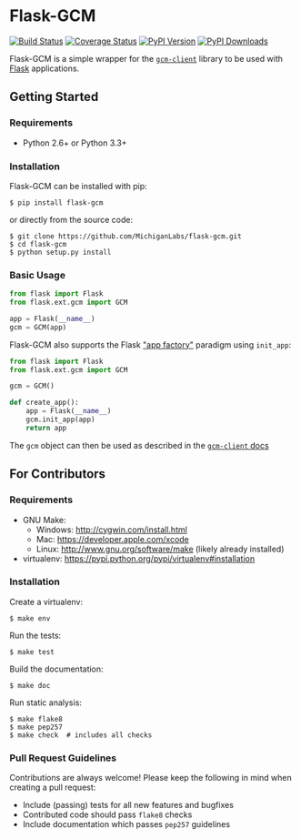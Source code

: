 # Flask-GCM

[![Build Status][travis-badge]][travis-status]
[![Coverage Status][coveralls-badge]][coverage-status]
[![PyPI Version][pypi-version-badge]][pypi-page]
[![PyPI Downloads][pypi-downloads-badge]][pypi-page]

Flask-GCM is a simple wrapper for the [`gcm-client`][gcm-client] library to be used with [Flask][flask] applications.

## Getting Started

### Requirements

* Python 2.6+ or Python 3.3+

### Installation

Flask-GCM can be installed with pip:

```
$ pip install flask-gcm
```

or directly from the source code:

```
$ git clone https://github.com/MichiganLabs/flask-gcm.git
$ cd flask-gcm
$ python setup.py install
```

### Basic Usage

```python
from flask import Flask
from flask.ext.gcm import GCM

app = Flask(__name__)
gcm = GCM(app)
```

Flask-GCM also supports the Flask ["app factory"][app-factories] paradigm using `init_app`:

```python
from flask import Flask
from flask.ext.gcm import GCM

gcm = GCM()

def create_app():
    app = Flask(__name__)
    gcm.init_app(app)
    return app
```

The `gcm` object can then be used as described in the [`gcm-client` docs][gcm-client-docs]

## For Contributors

### Requirements

* GNU Make:
    * Windows: http://cygwin.com/install.html
    * Mac: https://developer.apple.com/xcode
    * Linux: http://www.gnu.org/software/make (likely already installed)
* virtualenv: https://pypi.python.org/pypi/virtualenv#installation

### Installation

Create a virtualenv:

```
$ make env
```

Run the tests:

```
$ make test
```

Build the documentation:

```
$ make doc
```

Run static analysis:

```
$ make flake8
$ make pep257
$ make check  # includes all checks
```

### Pull Request Guidelines

Contributions are always welcome! Please keep the following in mind when creating a pull request:

* Include (passing) tests for all new features and bugfixes
* Contributed code should pass `flake8` checks
* Include documentation which passes `pep257` guidelines

[travis-badge]: http://img.shields.io/travis/MichiganLabs/flask-gcm/master.svg
[travis-status]: https://travis-ci.org/MichiganLabs/flask-gcm
[coveralls-badge]: http://img.shields.io/coveralls/MichiganLabs/flask-gcm/master.svg
[coverage-status]: https://coveralls.io/r/MichiganLabs/flask-gcm
[pypi-version-badge]: http://img.shields.io/pypi/v/flask-gcm.svg
[pypi-downloads-badge]: http://img.shields.io/pypi/dm/flask-gcm.svg
[pypi-page]: https://pypi.python.org/pypi/flask-gcm
[app-factories]: http://flask.pocoo.org/docs/0.10/patterns/appfactories/
[gcm-client]: https://pypi.python.org/pypi/gcm-client/
[flask]: http://flask.pocoo.org/
[gcm-client-docs]: http://gcm-client.readthedocs.org/en/latest/index.html
